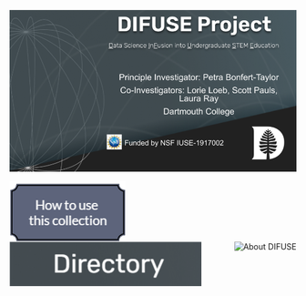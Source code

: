 ![DIFUSE Project at Dartmouth College. Funded by NSF IUSE1917002](https://github.com/difuse-dartmouth/.github/blob/362f6cb322fbde369a0a806404b6359095cce303/profile/DIFUSE%20splash.png)

<a href="https://github.com/difuse-dartmouth/.github/blob/ae1bde7e530cd803604403d8ef8ae5639bdf3754/profile/howto.md"><img src="profile/how-to.png" alt="How to use this collection" align="left"></a>
<a href="https://github.com/difuse-dartmouth/.github/blob/02901db3ab9d0db3cc8953db0c37f5edb2446d29/profile/module-directory.md"><img src="profile/directory-button.png" alt="Module Directory" align="middle"></a>
<a href="https://github.com/difuse-dartmouth/.github/blob/52abef6378d8b27cd8532a5ce8ea96d7e96038e3/profile/difuse_team.md"><img src="profile/profile/about_button.png" alt="About DIFUSE" align="right"></a>

<!--
**Here are some ideas to get you started:**

🙋‍♀️ A short introduction - what is your organization all about?
🌈 Contribution guidelines - how can the community get involved?
👩‍💻 Useful resources - where can the community find your docs? Is there anything else the community should know?
🍿 Fun facts - what does your team eat for breakfast?
🧙 Remember, you can do mighty things with the power of [Markdown](https://docs.github.com/github/writing-on-github/getting-started-with-writing-and-formatting-on-github/basic-writing-and-formatting-syntax)
-->
